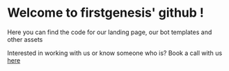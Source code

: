 # Welcome to firstgenesis' github !

Here you can find the code for our landing page, our bot templates and other assets   

Interested in working with us or know someone who is? Book a call with us [here](https://firstgenesis.ai)
